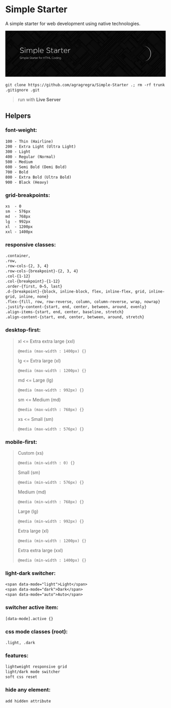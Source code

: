 # Simple Starter
A simple starter for web development using native technologies.

![Simple-Starter](https://raw.githubusercontent.com/agragregra/Simple-Starter/main/img/preview.png)
```
git clone https://github.com/agragregra/Simple-Starter .; rm -rf trunk .gitignore .git
```

> run with **Live Server**

## Helpers

### font-weight:
```
100 - Thin (Hairline)
200 - Extra Light (Ultra Light)
300 - Light
400 - Regular (Normal)
500 - Medium
600 - Semi Bold (Demi Bold)
700 - Bold
800 - Extra Bold (Ultra Bold)
900 - Black (Heavy)
```

### grid-breakpoints:
```
xs  - 0
sm  - 576px
md  - 768px
lg  - 992px
xl  - 1200px
xxl - 1400px
```

### responsive classes:
```
.container,
.row,
.row-cols-{2, 3, 4}
.row-cols-{breakpoint}-{2, 3, 4}
.col-{1-12}
.col-{breakpoint}-{1-12}
.order-{first, 0–5, last}
.d-{breakpoint}-{block, inline-block, flex, inline-flex, grid, inline-grid, inline, none}
.flex-{fill, row, row-reverse, column, column-reverse, wrap, nowrap}
.justify-content-{start, end, center, between, around, evenly}
.align-items-{start, end, center, baseline, stretch}
.align-content-{start, end, center, between, around, stretch}
```

### desktop-first:
> xl <= Extra extra large (xxl)
> ```
> @media (max-width : 1400px) {}
> ```
> 
> lg <= Extra large (xl)
> ```
> @media (max-width : 1200px) {}
> ```
> md <= Large (lg)
> ```
> @media (max-width : 992px) {}
> ```
> sm <= Medium (md)
> ```
> @media (max-width : 768px) {}
> ```
> xs <= Small (sm)
> ```
> @media (max-width : 576px) {}
> ```

### mobile-first:
> Custom (xs)
> ```
> @media (min-width : 0) {}
> ```
> Small (sm)
> ```
> @media (min-width : 576px) {}
> ```
> Medium (md)
> ```
> @media (min-width : 768px) {}
> ```
> Large (lg)
> ```
> @media (min-width : 992px) {}
> ```
> Extra large (xl)
> ```
> @media (min-width : 1200px) {}
> ```
> Extra extra large (xxl)
> ```
> @media (min-width : 1400px) {}
> ```

### light-dark switcher:
```
<span data-mode="light">Light</span>
<span data-mode="dark">Dark</span>
<span data-mode="auto">Auto</span>
```

### switcher active item:
```
[data-mode].active {}
```

### css mode classes (root):
```
.light, .dark
```

### features:
```
lightweight responsive grid
light/dark mode switcher
soft css reset
```

### hide any element:
```
add hidden attribute
```
